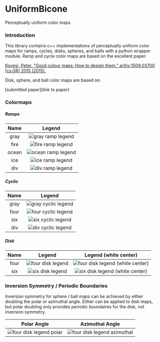# UniformBicone

Perceptually uniform color maps

### Introduction
This library contains c++ implementations of perceptually uniform color maps for ramps, cycles, disks, spheres, and balls with a python wrapper module. Ramp and cycle color maps are based on the excellent paper:

[Kovesi, Peter. "Good colour maps: How to design them." arXiv:1509.03700 [cs.GR] 2015 (2015).](https://peterkovesi.com/projects/colourmaps/)

Disk, sphere, and ball color maps are based on:

[submitted paper](link to paper)

### Colormaps

##### Ramps
|Name |Legend |
|:---:|:---:|
|gray |![gray  ramp legend](legends/ramp/gray.png) |
|fire |![fire  ramp legend](legends/ramp/fire.png) |
|ocean|![ocean ramp legend](legends/ramp/ocean.png)|
|ice  |![ice   ramp legend](legends/ramp/ice.png)  |
|div  |![div   ramp legend](legends/ramp/div.png)  |

##### Cyclic
|Name |Legend |
|:---:|:---:|
|gray |![gray cyclic legend](legends/cyclic/gray.png)|
|four |![four cyclic legend](legends/cyclic/four.png)|
|six  |![six  cyclic legend](legends/cyclic/six.png) |
|div  |![div  cyclic legend](legends/cyclic/div.png) |

##### Disk
|Name |Legend | Legend (white center) |
|:---:|:---:|:---:|
|four |![four disk legend](legends/disk/four_k.png)|![four disk legend (white center)](legends/disk/four_w.png)|
|six  |![six  disk legend](legends/disk/six_k.png) |![six  disk legend (white center)](legends/disk/six_w.png) |

### Inversion Symmetry / Periodic Boundaries
Inversion symmetry for sphere / ball maps can be achieved by either doubling the polar or azimuthal angle. Either can be applied to disk maps, but polar doubling only provides periodic boundaires for the disk, not inversion symmetry.

|Polar Angle |Azimuthal Angle |
|:---:|:---:|
|![four disk legend polar](legends/disk/inv/four_p.png) |![four disk legend azimuthal](legends/disk/inv/four_a.png) |